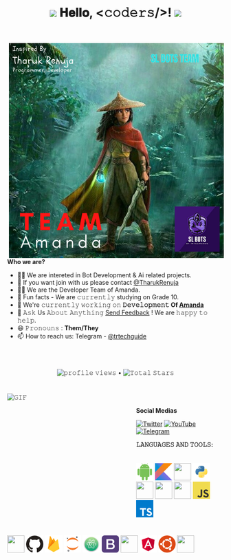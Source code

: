 <h1 align="center">
  <a target="_blank">
    <img src="https://github.com/TeamAmanda/.github/blob/main/GIF/Earth.gif" width="24px" style="max-width:100%;">
  </a>
  𝐇𝐞𝐥𝐥𝐨, &lt;𝚌𝚘𝚍𝚎𝚛𝚜/&gt;!
  <a target="_blank">
    <img src="https://github.com/TeamAmanda/.github/blob/main/GIF/Hi.gif" width="40px" />
  </a>
</h1>

<br/>
<br/>
<a target="_blank">
  <img align="right" height="500" width="500" alt="PNG" src="https://github.com/TeamAmanda/.github/blob/main/PNG/TeamAmanda.png">
</a>

**Who we are?**

- 🙋‍♀️ We are intereted in Bot Development & Ai related projects.
- 🌈 If you want join with us please contact [@TharukRenuja](https://t.me/TharukRenuja)
- 👩‍💻 We are the Developer Team of Amanda.
- 🍿 Fun facts - We are 𝚌𝚞𝚛𝚛𝚎𝚗𝚝𝚕𝚢 studying on Grade 10.
- 🔭 We're 𝚌𝚞𝚛𝚛𝚎𝚗𝚝𝚕𝚢 𝚠𝚘𝚛𝚔𝚒𝚗𝚐 𝚘𝚗 **𝙳𝚎𝚟𝚎𝚕𝚘𝚙𝚖𝚎𝚗𝚝 Of [Amanda](https://t.me/TheAmandabot)**
- 💬 𝙰𝚜𝚔 Us 𝙰𝚋𝚘𝚞𝚝 𝙰𝚗𝚢𝚝𝚑𝚒𝚗𝚐 [Send Feedback](https://support.github.com/contact/feedback?category=profile&subject=Org+Profile+README) ! We are 𝚑𝚊𝚙𝚙𝚢 𝚝𝚘 𝚑𝚎𝚕𝚙.
- 😄 𝙿𝚛𝚘𝚗𝚘𝚞𝚗𝚜 : **Them/They**
- 📫 How to reach us: Telegram - [@trtechguide](https://t.me/trtechguide)


<br/>
<br/>


<p align="center">
  <img src="https://gpvc.arturio.dev/TeamAmanda" alt="𝚙𝚛𝚘𝚏𝚒𝚕𝚎 𝚟𝚒𝚎𝚠𝚜"> •  
<!--   <img alt = "profile views" src="https://komarev.com/ghpvc/?username=TeamAmanda&style=flat&color=brightgreen"> •    -->
  <img src="https://img.shields.io/github/stars/TeamAmanda?label=Stars" alt="𝚃𝚘𝚝𝚊𝚕 𝚂𝚝𝚊𝚛𝚜">
</p>

#

<a target="_blank"><img align="left" height="300" width="300" alt="𝙶𝙸𝙵" src="https://github.com/TeamAmanda/.github/blob/main/GIF/github.gif"></a>
<br/>

**Social Medias**

[![Twitter](https://img.shields.io/twitter/follow/TRenuja?label=Twitter&logo=twitter&style=for-the-badge&color=blue)](https://twitter.com/TRenuja)
[![YouTube](https://img.shields.io/youtube/channel/subscribers/UCoqH50psZdxpiSMIFZi6OFQ?style=for-the-badge&logo=youtube&label=Youtube&color=blue)](https://www.youtube.com/channel/UCoqH50psZdxpiSMIFZi6OFQ)
[![Telegram](https://img.shields.io/badge/Telegram-grey?style=for-the-badge&logo=telegram)](https://telegram.me/SLBotsOfficial)

**𝙻𝙰𝙽𝙶𝚄𝙰𝙶𝙴𝚂 𝙰𝙽𝙳 𝚃𝙾𝙾𝙻𝚂:**  
<br/>
<br/>
<code><img height="40" width="40" src="https://raw.githubusercontent.com/github/explore/80688e429a7d4ef2fca1e82350fe8e3517d3494d/topics/android/android.png"></code>
<code><img height="40" width="40" src="https://raw.githubusercontent.com/github/explore/80688e429a7d4ef2fca1e82350fe8e3517d3494d/topics/kotlin/kotlin.png"></code>
<code><img height="40" width="40" src="https://images.vexels.com/media/users/3/166401/isolated/preview/b82aa7ac3f736dd78570dd3fa3fa9e24-java-programming-language-icon-by-vexels.png"></code>
<code><img height="40" width="40" src="https://raw.githubusercontent.com/github/explore/80688e429a7d4ef2fca1e82350fe8e3517d3494d/topics/python/python.png"></code>
<code><img height="40" width="40" src="https://www.naveedashfaq.me/img/c++.png"></code>
<code><img height="40" width="40" src="https://cdn.iconscout.com/icon/free/png-512/c-programming-569564.png"></code>
<code><img height="40" width="40" src="https://cdn.iconscout.com/icon/free/png-256/css-131-722685.png"></code>
<code><img height="40" width="40" src="https://raw.githubusercontent.com/github/explore/80688e429a7d4ef2fca1e82350fe8e3517d3494d/topics/javascript/javascript.png"></code>
<code><img height="40" width="40" src="https://raw.githubusercontent.com/github/explore/80688e429a7d4ef2fca1e82350fe8e3517d3494d/topics/typescript/typescript.png"></code>
#
<code><img height="40" width="40" src="https://upload.wikimedia.org/wikipedia/commons/thumb/3/3f/Git_icon.svg/1024px-Git_icon.svg.png"></code>
<code><img height="40" width="40" src="https://raw.githubusercontent.com/github/explore/80688e429a7d4ef2fca1e82350fe8e3517d3494d/topics/github-api/github-api.png"></code>
<code><img height="40" width="40" src="https://raw.githubusercontent.com/github/explore/80688e429a7d4ef2fca1e82350fe8e3517d3494d/topics/firebase/firebase.png"></code>
<code><img height="40" width="40" src="https://raw.githubusercontent.com/github/explore/80688e429a7d4ef2fca1e82350fe8e3517d3494d/topics/jupyter-notebook/jupyter-notebook.png"></code>
<code><img height="40" width="40" src="https://raw.githubusercontent.com/github/explore/80688e429a7d4ef2fca1e82350fe8e3517d3494d/topics/atom/atom.png"></code>
<code><img height="40" width="40" src="https://raw.githubusercontent.com/github/explore/80688e429a7d4ef2fca1e82350fe8e3517d3494d/topics/bootstrap/bootstrap.png"></code>
<code><img height="40" width="40" src="https://encrypted-tbn0.gstatic.com/images?q=tbn:ANd9GcRT1PKsfJXnxOqnTRiIZ8VcdJDYBXD-qZnnpw&usqp=CAU"></code>
<code><img height="40" width="40" src="https://raw.githubusercontent.com/github/explore/80688e429a7d4ef2fca1e82350fe8e3517d3494d/topics/angular/angular.png"></code>
<code><img height="40" width="40" src="https://raw.githubusercontent.com/github/explore/80688e429a7d4ef2fca1e82350fe8e3517d3494d/topics/ubuntu/ubuntu.png"></code>
<code><img height="40" width="40" src="https://cdn.iconscout.com/icon/free/png-512/mongodb-3-1175138.png"></code>

<br/>
